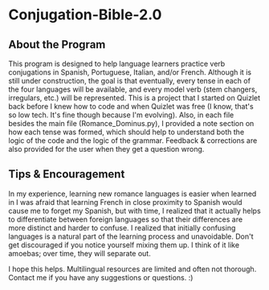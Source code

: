 # Conjugation-Bible-2.0
## About the Program
This program is designed to help language learners practice verb conjugations in 
Spanish, Portuguese, Italian, and/or French.   Although it is still under 
construction, the goal is that eventually, every tense in each of the four 
languages will be available, and every model verb (stem changers, irregulars, 
etc.) will be represented.  This is a project that I started on Quizlet back before I knew how to code and when Quizlet was free (I know, that's so low tech. It's fine though because I'm evolving).
Also, in each file besides the main file (Romance_Dominus.py), I provided a note section on how each tense was formed, which should help to understand both the logic of the code and the logic of the grammar.  Feedback & corrections are also provided for the user when they get a question wrong. 

## Tips & Encouragement
     
In my experience, learning new romance languages is easier when learned in 
I was afraid that learning French in close proximity to Spanish would cause me to forget my Spanish, but 
with time, I realized that it actually helps to differentiate between foreign languages 
so that their differences are more distinct and harder to confuse.   I realized that 
initially confusing languages is a natural part of the learning process and unavoidable. 
Don't get discouraged if you notice yourself mixing them up.   I think of it like amoebas; 
over time, they will separate out.  
    
I hope this helps.  Multilingual resources are limited and often not thorough.  Contact me if you have any suggestions or questions.  :)
